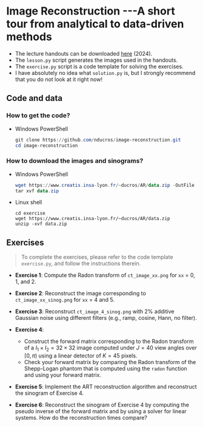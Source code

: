 # Image Reconstruction ---A short tour from analytical to data-driven methods

* The lecture handouts can be downloaded [here](https://www.creatis.insa-lyon.fr/~ducros/AR/AR_lecture_handout_2024.pdf) (2024).
* The `lesson.py` script generates the images used in the handouts.
* The `exercise.py` script is a code template for solving the exercises.
* I have absolutely no idea what `solution.py` is, but I strongly recommend that you do not look at it right now!

## Code and data
### How to get the code?
* Windows PowerShell
    ```powershell
    git clone https://github.com/nducros/image-reconstruction.git
    cd image-reconstruction
    ```

### How to download the images and sinograms?
* Windows PowerShell
    ```powershell
    wget https://www.creatis.insa-lyon.fr/~ducros/AR/data.zip -OutFile data.zip
    tar xvf data.zip
    ```

* Linux shell
    ```shell
    cd exercise
    wget https://www.creatis.insa-lyon.fr/~ducros/AR/data.zip
    unzip -xvf data.zip
    ```

## Exercises

> To complete the exercises, please refer to the code template `exercise.py`, and follow the instructions therein.

* **Exercise 1**: Compute the Radon transform of `ct_image_xx.png` for `xx` = 0, 1, and 2.

* **Exercise 2**: Reconstruct the image corresponding to `ct_image_xx_sinog.png` for `xx` = 4 and 5.

* **Exercise 3**: Reconstruct `ct_image_4_sinog.png` with 2% additive Gaussian noise using different filters (e.g., ramp, cosine, Hann, no filter).

* **Exercise 4**: 
    * Construct the forward matrix corresponding to the Radon transform of a $I_1\times I_2 = 32 \times 32$ image computed under $J = 40$ view angles over $[0,\pi)$ using a linear detector of $K = 45$ pixels.
    * Check your forward matrix by comparing the Radon transform of the Shepp-Logan phantom that is computed using the `radon` function and using your forward matrix.

* **Exercise 5**: Implement the ART reconstruction algorithm and reconstruct the sinogram of Exercise 4.

* **Exercise 6**: Reconstruct the sinogram of Exercise 4 by computing the pseudo inverse of the forward matrix and by using a solver for linear systems. How do the reconstruction times compare?